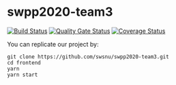 # swpp2020-team3

[![Build Status](https://travis-ci.com/swsnu/swpp2020-team3.svg?branch=master)](https://travis-ci.com/swsnu/swpp2020-team3)
[![Quality Gate Status](https://sonarcloud.io/api/project_badges/measure?project=swsnu_swpp2020-team3&metric=alert_status)](https://sonarcloud.io/dashboard?id=swsnu_swpp2020-team3)
[![Coverage Status](https://coveralls.io/repos/github/swsnu/swpp2020-team3/badge.svg?branch=main)](https://coveralls.io/github/swsnu/swpp2020-team3?branch=main)

You can replicate our project by:<br/>
```
git clone https://github.com/swsnu/swpp2020-team3.git
cd frontend
yarn
yarn start
``` 

